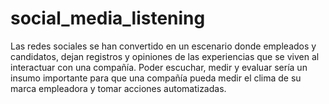 # social_media_listening
Las redes sociales se han convertido en un escenario donde empleados y candidatos, dejan registros y opiniones de las experiencias que se viven al interactuar con una compañía. Poder escuchar, medir y evaluar sería un insumo importante para que una compañía pueda medir el clima de su marca empleadora y tomar acciones automatizadas.
